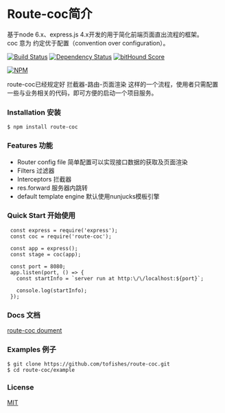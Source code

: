 # Route-coc简介

基于node 6.x、express.js 4.x开发的用于简化前端页面直出流程的框架。<br/>
coc 意为 约定优于配置（convention over configuration）。

[![Build Status](https://travis-ci.org/tofishes/route-coc.svg?branch=master)](http://travis-ci.org/tofishes/route-coc)
[![Dependency Status](https://gemnasium.com/tofishes/route-coc.svg)](https://gemnasium.com/tofishes/route-coc)
[![bitHound Score](https://www.bithound.io/github/tofishes/route-coc/badges/score.svg)](https://www.bithound.io/github/tofishes/route-coc)

[![NPM](https://nodei.co/npm/route-coc.png?downloads=true&stars=true)](https://nodei.co/npm/route-coc/)

route-coc已经规定好 拦截器-路由-页面渲染 这样的一个流程，使用者只需配置一些与业务相关的代码，即可方便的启动一个项目服务。

### Installation 安装

`$ npm install route-coc`

### Features 功能
* Router config file 简单配置可以实现接口数据的获取及页面渲染
* Filters 过滤器
* Interceptors 拦截器
* res.forward 服务器内跳转
* default template engine 默认使用nunjucks模板引擎

### Quick Start 开始使用
 ```
  const express = require('express');
  const coc = require('route-coc');

  const app = express();
  const stage = coc(app);

  const port = 8080;
  app.listen(port, () => {
    const startInfo = `server run at http:\/\/localhost:${port}`;

    console.log(startInfo);
  });
  ```

### Docs 文档

[route-coc doument](https://tofishes.gitbooks.io/route-coc/content/)

### Examples 例子

```
$ git clone https://github.com/tofishes/route-coc.git
$ cd route-coc/example
```

### License

[MIT](https://github.com/tofishes/route-coc/blob/master/LICENSE)